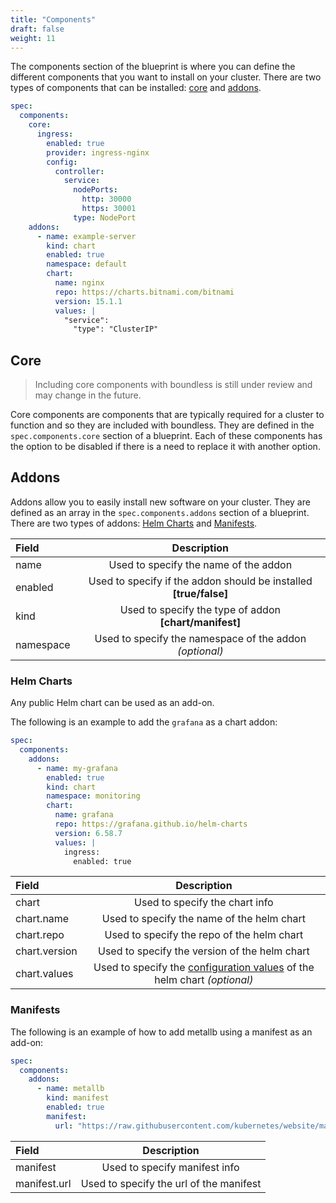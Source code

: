 ```yaml
---
title: "Components"
draft: false
weight: 11
---
```


The components section of the blueprint is where you can define the different components that you want to install on your cluster. There are two types of components that can be installed: [core](#core) and [addons](#addons).

```yaml
spec:
  components:
    core:
      ingress:
        enabled: true
        provider: ingress-nginx
        config:
          controller:
            service:
              nodePorts:
                http: 30000
                https: 30001
              type: NodePort
    addons:
      - name: example-server
        kind: chart
        enabled: true
        namespace: default
        chart:
          name: nginx
          repo: https://charts.bitnami.com/bitnami
          version: 15.1.1
          values: |
            "service":
              "type": "ClusterIP"
```

## Core

> Including core components with boundless is still under review and may change in the future.

Core components are components that are typically required for a cluster to function and so they are included with boundless. They are defined in the `spec.components.core` section of a blueprint. Each of these components has the option to be disabled if there is a need to replace it with another option.

## Addons

Addons allow you to easily install new software on your cluster. They are defined as an array in the `spec.components.addons` section of a blueprint.
There are two types of addons: [Helm Charts](#helm-charts) and [Manifests](#manifests).

| Field     |                            Description                            |
| :-------- | :---------------------------------------------------------------: |
| name      |               Used to specify the name of the addon               |
| enabled   | Used to specify if the addon should be installed **[true/false]** |
| kind      |      Used to specify the type of addon **[chart/manifest]**       |
| namespace |      Used to specify the namespace of the addon _(optional)_      |

### Helm Charts

Any public Helm chart can be used as an add-on.

The following is an example to add the `grafana` as a chart addon:

```yaml
spec:
  components:
    addons:
      - name: my-grafana
        enabled: true
        kind: chart
        namespace: monitoring
        chart:
          name: grafana
          repo: https://grafana.github.io/helm-charts
          version: 6.58.7
          values: |
            ingress:
              enabled: true
```

| Field         |                                                         Description                                                          |
| :------------ | :--------------------------------------------------------------------------------------------------------------------------: |
| chart         |                                                Used to specify the chart info                                                |
| chart.name    |                                          Used to specify the name of the helm chart                                          |
| chart.repo    |                                          Used to specify the repo of the helm chart                                          |
| chart.version |                                        Used to specify the version of the helm chart                                         |
| chart.values  | Used to specify the [configuration values](https://helm.sh/docs/chart_best_practices/values/) of the helm chart _(optional)_ |

### Manifests

The following is an example of how to add metallb using a manifest as an add-on:

```yaml
spec:
  components:
    addons:
      - name: metallb
        kind: manifest
        enabled: true
        manifest:
          url: "https://raw.githubusercontent.com/kubernetes/website/main/content/en/examples/admin/namespace-dev.yaml"
```

| Field        |               Description               |
| :----------- | :-------------------------------------: |
| manifest     |      Used to specify manifest info      |
| manifest.url | Used to specify the url of the manifest |
